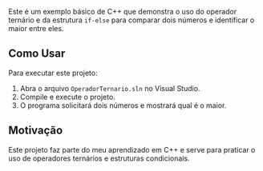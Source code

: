 Este é um exemplo básico de C++ que demonstra o uso do operador ternário e da estrutura `if-else` para comparar dois números e identificar o maior entre eles.

## Como Usar
Para executar este projeto:
1. Abra o arquivo `OperadorTernario.sln` no Visual Studio.
2. Compile e execute o projeto.
3. O programa solicitará dois números e mostrará qual é o maior.

## Motivação
Este projeto faz parte do meu aprendizado em C++ e serve para praticar o uso de operadores ternários e estruturas condicionais.
